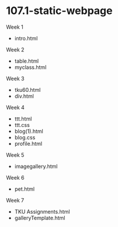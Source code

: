 # 107.1-static-webpage

Week 1
* intro.html

Week 2
* table.html
* myclass.html

Week 3
* tku60.html
* div.html

Week 4
* ttt.html
* ttt.css
* blog(1).html
* blog.css
* profile.html

Week 5
* imagegallery.html

Week 6
* pet.html

Week 7
* TKU Assignments.html
* galleryTemplate.html
